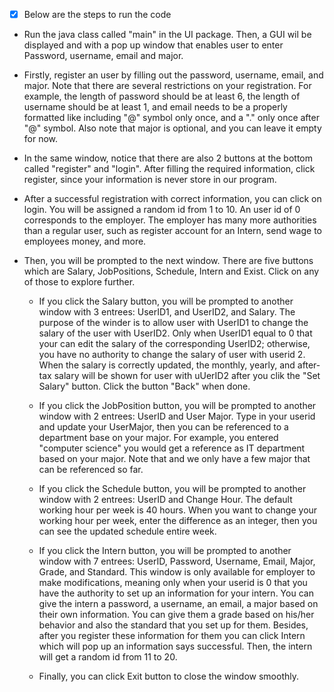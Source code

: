 - [x] Below are the steps to run the code


- Run the java class called "main" in the UI package. Then, a GUI wil be displayed and with a pop up window that enables user to enter Password, username, email and major. 

- Firstly, register an user by filling out the password, username, email, and major. Note that there are several restrictions on your registration. For example, the length of password should be at least 6, the length of username should be at least 1, and email needs to be a properly formatted like including "@" symbol only once, and a "." only once after "@" symbol. Also note that major is optional, and you can leave it empty for now. 

- In the same window, notice that there are also 2 buttons at the bottom called "register" and "login". After filling the required information, click register, since your information is never store in our program.


- After a successful registration with correct information, you can click on login. You will be assigned a random id from 1 to 10. An user id of 0 corresponds to the employer. The employer has many more authorities than a regular user, such as register account for an Intern, send wage to employees money, and more.

- Then, you will be prompted to the next window. There are five buttons which are Salary, JobPositions, Schedule, Intern and Exist. Click on any of those to explore further.

  - If you click the Salary button, you will be prompted to another window with 3 entrees:  UserID1, and UserID2, and Salary. The purpose of the winder is to allow user with UserID1 to change the salary of the user with UserID2. Only when UserID1 equal to 0 that your can edit the salary of the corresponding UserID2; otherwise, you have no authority to change the salary of user with userid 2. When the salary is correctly updated, the monthly, yearly, and after-tax salary will be shown for user with uUerID2 after you clik the "Set Salary" button. Click the button "Back" when done.

  - If you click the JobPosition button, you will be prompted to another window with 2 entrees: UserID and User Major. Type in your userid and update your UserMajor, then you can be referenced to a department base on your major. For example, you entered "computer science" you would get a reference as IT department based on your major. Note that and we only have a few major that can be referenced so far.

  - If you click the Schedule button, you will be prompted to another window with 2 entrees: UserID and Change Hour. The default working hour per week is 40 hours. When you want to change your working hour per week, enter the difference as an integer, then you can see the updated schedule entire week. 

  - If you click the Intern button, you will be prompted to another window with 7 entrees:  UserID, Password, Username, Email, Major, Grade, and Standard. This window is only available for employer to make modifications, meaning only when your userid is 0 that you have the authority to set up an information for your intern. You can give the intern a password, a username, an email, a major based on their own information. You can give them a grade based on his/her behavior and also the standard that you set up for them. Besides, after you register these information for them you can click Intern which will pop up an information says successful. Then, the intern will get a random id from 11 to 20.

  - Finally, you can click Exit button to close the window smoothly.
